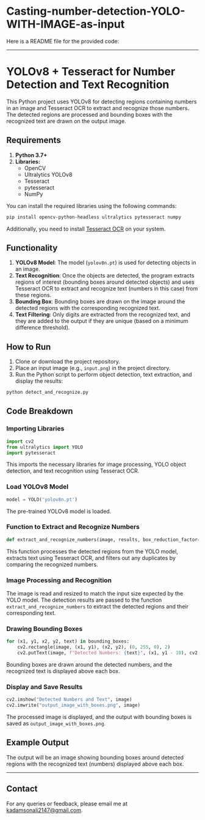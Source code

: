 # Casting-number-detection-YOLO-WITH-IMAGE-as-input



Here is a README file for the provided code:

---

# YOLOv8 + Tesseract for Number Detection and Text Recognition

This Python project uses YOLOv8 for detecting regions containing numbers in an image and Tesseract OCR to extract and recognize those numbers. The detected regions are processed and bounding boxes with the recognized text are drawn on the output image.

## Requirements

1. **Python 3.7+**
2. **Libraries:**
   - OpenCV
   - Ultralytics YOLOv8
   - Tesseract
   - pytesseract
   - NumPy

You can install the required libraries using the following commands:

```bash
pip install opencv-python-headless ultralytics pytesseract numpy
```

Additionally, you need to install [Tesseract OCR](https://github.com/tesseract-ocr/tesseract) on your system.

## Functionality

1. **YOLOv8 Model**: The model (`yolov8n.pt`) is used for detecting objects in an image.
2. **Text Recognition**: Once the objects are detected, the program extracts regions of interest (bounding boxes around detected objects) and uses Tesseract OCR to extract and recognize text (numbers in this case) from these regions.
3. **Bounding Box**: Bounding boxes are drawn on the image around the detected regions with the corresponding recognized text.
4. **Text Filtering**: Only digits are extracted from the recognized text, and they are added to the output if they are unique (based on a minimum difference threshold).

## How to Run

1. Clone or download the project repository.
2. Place an input image (e.g., `input.png`) in the project directory.
3. Run the Python script to perform object detection, text extraction, and display the results:

```bash
python detect_and_recognize.py
```

## Code Breakdown

### Importing Libraries
```python
import cv2
from ultralytics import YOLO
import pytesseract
```
This imports the necessary libraries for image processing, YOLO object detection, and text recognition using Tesseract OCR.

### Load YOLOv8 Model
```python
model = YOLO('yolov8n.pt')
```
The pre-trained YOLOv8 model is loaded.

### Function to Extract and Recognize Numbers
```python
def extract_and_recognize_numbers(image, results, box_reduction_factor=0.1, min_difference=5):
```
This function processes the detected regions from the YOLO model, extracts text using Tesseract OCR, and filters out any duplicates by comparing the recognized numbers.

### Image Processing and Recognition
The image is read and resized to match the input size expected by the YOLO model. The detection results are passed to the function `extract_and_recognize_numbers` to extract the detected regions and their corresponding text.

### Drawing Bounding Boxes
```python
for (x1, y1, x2, y2, text) in bounding_boxes:
    cv2.rectangle(image, (x1, y1), (x2, y2), (0, 255, 0), 2)
    cv2.putText(image, f"Detected Numbers: {text}", (x1, y1 - 10), cv2.FONT_HERSHEY_SIMPLEX, 0.9, (0, 255, 0), 2)
```
Bounding boxes are drawn around the detected numbers, and the recognized text is displayed above each box.

### Display and Save Results
```python
cv2.imshow("Detected Numbers and Text", image)
cv2.imwrite("output_image_with_boxes.png", image)
```
The processed image is displayed, and the output with bounding boxes is saved as `output_image_with_boxes.png`.

## Example Output

The output will be an image showing bounding boxes around detected regions with the recognized text (numbers) displayed above each box.

---

## Contact
For any queries or feedback, please email me at kadamsonali2147@gmail.com.

